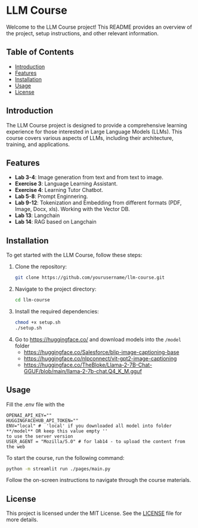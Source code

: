 # LLM Course

Welcome to the LLM Course project! This README provides an overview of the project, setup instructions, and other relevant information.

## Table of Contents

- [Introduction](#introduction)
- [Features](#features)
- [Installation](#installation)
- [Usage](#usage)
- [License](#license)

## Introduction

The LLM Course project is designed to provide a comprehensive learning experience for those interested in Large Language Models (LLMs). This course covers various aspects of LLMs, including their architecture, training, and applications.

## Features

- **Lab 3-4**: Image generation from text and from text to image. 
- **Exercise 3**: Language Learning Assistant. 
- **Exercise 4**: Learning Tutor Chatbot. 
- **Lab 5-8**: Prompt Enginnering. 
- **Lab 9-12**: Tokenization and Embedding from different formats (PDF, Image, Docx, xls). 
Working with the Vector DB.
- **Lab 13**: Langchain
- **Lab 14**: RAG based on Langchain

## Installation

To get started with the LLM Course, follow these steps:

1. Clone the repository:
    ```bash
    git clone https://github.com/yourusername/llm-course.git
    ```
2. Navigate to the project directory:
    ```bash
    cd llm-course
    ```
3. Install the required dependencies:
    ```bash
    chmod +x setup.sh
    ./setup.sh
    ```
4. Go to https://huggingface.co/ and download models into the `/model` folder
    - https://huggingface.co/Salesforce/blip-image-captioning-base
    - https://huggingface.co/nlpconnect/vit-gpt2-image-captioning
    - https://huggingface.co/TheBloke/Llama-2-7B-Chat-GGUF/blob/main/llama-2-7b-chat.Q4_K_M.gguf

## Usage

Fill the .env file with the 
```
OPENAI_API_KEY=""
HUGGINGFACEHUB_API_TOKEN=""
ENV="local" #  'local' if you downloaded all model into folder **/model** OR keep this value empty ''
to use the server version
USER_AGENT = "Mozilla/5.0" # for lab14 - to upload the content from the web
```

To start the course, run the following command:
```bash
python -m streamlit run ./pages/main.py
```

Follow the on-screen instructions to navigate through the course materials.


## License

This project is licensed under the MIT License. See the [LICENSE](LICENSE) file for more details.
